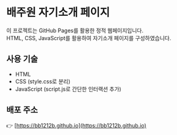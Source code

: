 # 배주원 자기소개 페이지

이 프로젝트는 GitHub Pages를 활용한 정적 웹페이지입니다.  
HTML, CSS, JavaScript를 활용하여 자기소개 페이지를 구성하였습니다.

## 사용 기술

- HTML
- CSS (style.css로 분리)
- JavaScript (script.js로 간단한 인터랙션 추가)

## 배포 주소
👉 [https://bb1212b.github.io](https://bb1212b.github.io)
